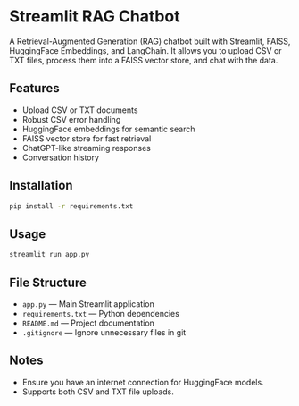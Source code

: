 # Streamlit RAG Chatbot

A Retrieval-Augmented Generation (RAG) chatbot built with Streamlit, FAISS, HuggingFace Embeddings, and LangChain.
It allows you to upload CSV or TXT files, process them into a FAISS vector store, and chat with the data.

## Features
- Upload CSV or TXT documents
- Robust CSV error handling
- HuggingFace embeddings for semantic search
- FAISS vector store for fast retrieval
- ChatGPT-like streaming responses
- Conversation history

## Installation
```bash
pip install -r requirements.txt
```

## Usage
```bash
streamlit run app.py
```

## File Structure
- `app.py` — Main Streamlit application
- `requirements.txt` — Python dependencies
- `README.md` — Project documentation
- `.gitignore` — Ignore unnecessary files in git

## Notes
- Ensure you have an internet connection for HuggingFace models.
- Supports both CSV and TXT file uploads.
